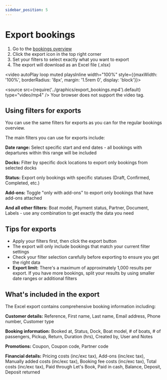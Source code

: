 ```yaml
---
sidebar_position: 5
---
```


# Export bookings

1. Go to the [bookings overview](https://dashboard.letsbook.app/bookings)
2. Click the export icon in the top right corner
3. Set your filters to select exactly what you want to export
4. The export will download as an Excel file (.xlsx)

<video autoPlay loop muted playsInline width="100%" style={{maxWidth: '100%', borderRadius: '8px', margin: '1.5rem 0', display: 'block'}}>

  <source src={require('../graphics/export_bookings.mp4').default} type="video/mp4" />
  Your browser does not support the video tag.
</video>

## Using filters for exports

You can use the same filters for exports as you can for the regular bookings overview.

The main filters you can use for exports include:

**Date range:** Select specific start and end dates - all bookings with departures within this range will be included

**Docks:** Filter by specific dock locations to export only bookings from selected docks

**Status:** Export only bookings with specific statuses (Draft, Confirmed, Completed, etc.)

**Add-ons:** Toggle "only with add-ons" to export only bookings that have add-ons attached

**And all other filters:** Boat model, Payment status, Partner, Document, Labels - use any combination to get exactly the data you need

## Tips for exports

- Apply your filters first, then click the export button
- The export will only include bookings that match your current filter settings
- Check your filter selection carefully before exporting to ensure you get the right data
- **Export limit:** There's a maximum of approximately 1,000 results per export. If you have more bookings, split your results by using smaller date ranges or additional filters

## What's included in the export

The Excel export contains comprehensive booking information including:

**Customer details:** Reference, First name, Last name, Email address, Phone number, Customer type

**Booking information:** Booked at, Status, Dock, Boat model, # of boats, # of passengers, Pickup, Return, Duration (hrs), Created by, User and Notes

**Promotions:** Coupon, Coupon code, Partner code

**Financial details:** Pricing costs (inc/exc tax), Add-ons (inc/exc tax), Manually added costs (inc/exc tax), Booking fee costs (inc/exc tax), Total costs (inc/exc tax), Paid through Let's Book, Paid in cash, Balance, Deposit, Deposit returned
